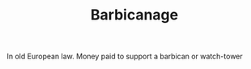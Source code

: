 ---
title: Barbicanage
permalink: "/definitions/barbicanage.html"
body: In old European law. Money paid to support a barbican or watch-tower
published_at: '2018-07-07'
layout: post
---